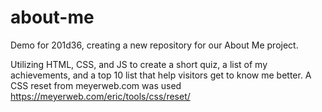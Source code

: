 # about-me
Demo for 201d36, creating a new repository for our About Me project.

Utilizing HTML, CSS, and JS to create a short quiz, a list of my achievements, and a top 10 list that help visitors get to know me better.
A CSS reset from meyerweb.com was used https://meyerweb.com/eric/tools/css/reset/

